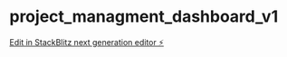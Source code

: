 # project_managment_dashboard_v1

[Edit in StackBlitz next generation editor ⚡️](https://stackblitz.com/~/github.com/micEngineer/project_managment_dashboard_v1)